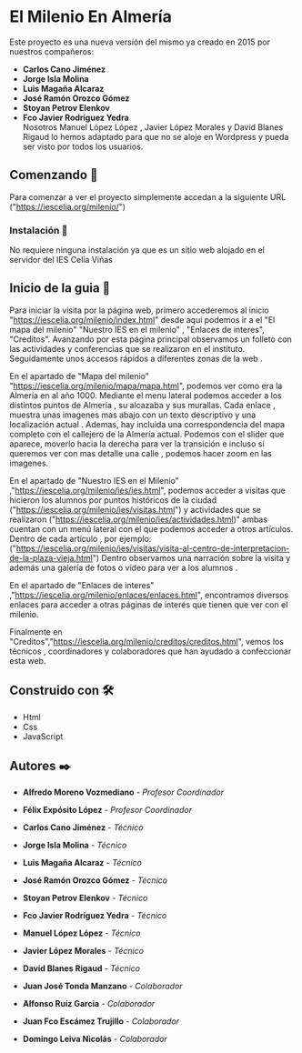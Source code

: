 # El Milenio En Almería

Este proyecto es  una nueva versión del mismo ya creado en 2015 por nuestros compañeros:
* **Carlos Cano Jiménez** 
* **Jorge Isla Molina** 
* **Luis Magaña Alcaraz** 
* **José Ramón Orozco Gómez** 
* **Stoyan Petrov Elenkov** 
* **Fco Javier Rodríguez Yedra** <br>
 Nosotros Manuel López López , Javier López Morales y David Blanes Rigaud lo hemos adaptado  para que no se aloje en Wordpress y pueda ser visto por todos los usuarios.

## Comenzando 🚀

Para comenzar a ver el proyecto simplemente accedan a la siguiente URL ("https://iescelia.org/milenio/")


### Instalación 🔧
No requiere ninguna instalación ya que es un sitio web alojado en el servidor del IES Celia Viñas

## Inicio de la guia 📄

Para iniciar la visita por la página web, primero accederemos al inicio "https://iescelia.org/milenio/index.html" desde aqui podemos ir a el "El mapa del milenio"
"Nuestro IES en el milenio" , "Enlaces de interes", "Creditos". Avanzando por esta página principal observamos un folleto con las actividades  y conferencias
que se realizaron en el instituto. Seguidamente unos accesos rápidos a diferentes zonas de la web .

En el apartado de "Mapa del milenio" "https://iescelia.org/milenio/mapa/mapa.html", podemos ver como era la Almería en al año 1000. Mediante el menu lateral
podemos acceder a los distintos puntos de Almería , su alcazaba y sus murallas. Cada enlace , muestra unas imagenes mas abajo con un texto descriptivo y una
localización actual . Ademas, hay incluida una correspondencia del mapa completo con el callejero de la Almería actual. Podemos con el slider que aparece, moverlo
hacia la derecha para ver la transición e incluso si queremos ver con mas detalle una calle , podemos hacer zoom en las imagenes.

En el apartado de "Nuestro IES en el Milenio" ,"https://iescelia.org/milenio/ies/ies.html", podemos acceder a visitas que hicieron los alumnos por puntos históricos
de la ciudad ("https://iescelia.org/milenio/ies/visitas.html") y actividades que se realizaron ("https://iescelia.org/milenio/ies/actividades.html)" ambas cuentan con
un menú lateral con el que podemos acceder a otros artículos. Dentro de cada artículo , por ejemplo: 
("https://iescelia.org/milenio/ies/visitas/visita-al-centro-de-interpretacion-de-la-plaza-vieja.html") Dentro observamos una narración sobre la visita y además
una galería de fotos o vídeo para ver a los alumnos .

En el apartado de "Enlaces de interes" ,"https://iescelia.org/milenio/enlaces/enlaces.html", encontramos diversos enlaces para acceder a otras páginas de interés que tienen
que ver con el milenio.

Finalmente en "Creditos","https://iescelia.org/milenio/creditos/creditos.html", vemos los técnicos , coordinadores y colaboradores que han ayudado a confeccionar esta web.



## Construido con 🛠️


* Html
* Css
* JavaScript


## Autores ✒️


* **Alfredo Moreno Vozmediano** - *Profesor Coordinador*
* **Félix Expósito López** - *Profesor Coordinador* 

* **Carlos Cano Jiménez** - *Técnico*
* **Jorge Isla Molina** - *Técnico* 
* **Luis Magaña Alcaraz** - *Técnico*
* **José Ramón Orozco Gómez** - *Técnico* 
* **Stoyan Petrov Elenkov** - *Técnico*
* **Fco Javier Rodríguez Yedra** - *Técnico* 
* **Manuel López López** - *Técnico*
* **Javier López Morales** - *Técnico* 
* **David Blanes Rigaud** - *Técnico*

* **Juan José Tonda Manzano** - *Colaborador*
* **Alfonso Ruíz Garcia** - *Colaborador* 
* **Juan Fco Escámez Trujillo** - *Colaborador*
* **Domingo Leiva Nicolás** - *Colaborador* 

